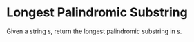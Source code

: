 # Longest Palindromic Substring
 Given a string s, return the longest  palindromic   substring  in s.
